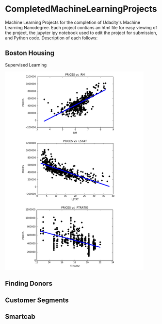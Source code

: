 # CompletedMachineLearningProjects
Machine Learning Projects for the completion of Udacity's Machine Learning Nanodegree. Each project contians an html file for easy viewing of the project, the jupyter ipy notebook used to edit the project for submission, and Python code. Description of each follows:

## Boston Housing
Supervised Learning

![alt text](https://github.com/DawnMKing/CompletedMachineLearningProjects/blob/master/boston_housing/ScatterPlots.PNG)

## Finding Donors


## Customer Segments


## Smartcab
